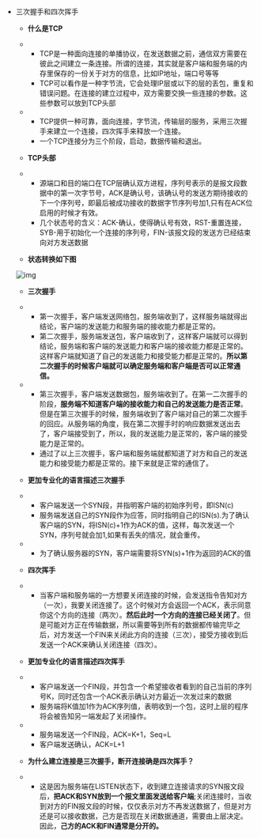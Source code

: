 + 三次握手和四次挥手

  - **什么是TCP**

  - - TCP是一种面向连接的单播协议，在发送数据之前，通信双方需要在彼此之间建立一条连接。所谓的连接，其实就是客户端和服务端的内存里保存的一份关于对方的信息，比如IP地址，端口号等等
    - TCP可以看作是一种字节流，它会处理IP层或以下的层的丢包，重复和错误问题。在连接的建立过程中，双方需要交换一些连接的参数。这些参数可以放到TCP头部

  - - TCP提供一种可靠，面向连接，字节流，传输层的服务，采用三次握手来建立一个连接，四次挥手来释放一个连接。
    - 一个TCP连接分为三个阶段，启动，数据传输和退出。

  - **TCP头部**

  - - 源端口和目的端口在TCP层确认双方进程，序列号表示的是报文段数据中的第一次字节号，ACK是确认号，该确认号的发送方期待接收的下一个序列号，即最后被成功接收的数据字节序列号加1,只有在ACK位启用的时候才有效。
    - 几个状态号的含义：ACK-确认，使得确认号有效，RST-重置连接，SYB-用于初始化一个连接的序列号，FIN-该报文段的发送方已经结束向对方发送数据

  - **状态转换如下图**

  ![img](https://cdn.nlark.com/yuque/0/2021/png/2752815/1637493992028-6ec9e9cf-07c8-4720-aeb7-c02a4bed23a3.png)

  - **三次握手**

  - - 第一次握手，客户端发送网络包，服务端收到了，这样服务端就得出结论，客户端的发送能力和服务端的接收能力都是正常的。
    - 第二次握手，服务端发送包，客户端收到了，这样客户端就可以得到结论，服务端和客户端的发送能力和客户端的接收能力都是正常的。这样客户端就知道了自己的发送能力和接受能力都是正常的。**所以第二次握手的时候客户端就可以确定服务端和客户端是否可以正常通信。**

  - - 第三次握手，客户端发送数据包，服务端收到了。在第一二次握手的阶段，**服务端不知道客户端的接收能力和自己的发送能力是否正常**。但是在第三次握手的时候，服务端收到了客户端对自己的第二次握手的回应。从服务端的角度，我在第二次握手时的响应数据发送出去了，客户端接受到了，所以，我的发送能力是正常的，客户端的接受能力是正常的。
    - 通过了以上三次握手，客户端和服务端就都知道了对方和自己的发送能力和接受能力都是正常的。接下来就是正常的通信了。

  - **更加专业化的语言描述三次握手**

  - - 客户端发送一个SYN段，并指明客户端的初始序列号，即ISN(c)
    - 服务端发送自己的SYN段作为应答，同时指明自己的ISN(s).为了确认客户端的SYN，将ISN(c)+1作为ACK的值，这样，每次发送一个SYN，序列号就会加1,如果有丢失的情况，就会重传。

  - - 为了确认服务器的SYN，客户端需要将SYN(s)+1作为返回的ACK的值

  - **四次挥手**

  - - 当客户端和服务端的一方想要关闭连接的时候，会发送指令告知对方（一次），我要关闭连接了。这个时候对方会返回一个ACK，表示同意你这个方向的连接（两次）。**然后此时一个方向的连接已经关闭了**。但是可能对方正在传输数据，所以需要等到所有的数据都传输完毕之后，对方发送一个FIN来关闭此方向的连接（三次），接受方接收到后发送一个ACK来确认关闭连接（四次）。

  - **更加专业化的语言描述四次挥手**

  - - 客户端发送一个FIN段，并包含一个希望接收者看到的自己当前的序列号K，同时还包含一个ACK表示确认对方最近一次发过来的数据
    - 服务端将K值加1作为ACK序列值，表明收到一个包，这时上层的程序将会被告知另一端发起了关闭操作。

  - - 服务端发送一个FIN段，ACK=K+1，Seq=L
    - 客户端发送确认，ACK=L+1

  - **为什么建立连接是三次握手，断开连接确是四次挥手？**

  - - 这是因为服务端在LISTEN状态下，收到建立连接请求的SYN报文段后，**把ACK和SYN放到一个报文里面发送给客户端**;关闭连接时，当收到对方的FIN报文段的时候，仅仅表示对方不再发送数据了，但是对方还是可以接收数据，己方是否现在关闭数据通道，需要由上层决定。因此，**己方的ACK和FIN通常是分开的。**